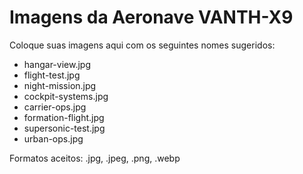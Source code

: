 # Imagens da Aeronave VANTH-X9

Coloque suas imagens aqui com os seguintes nomes sugeridos:

- hangar-view.jpg
- flight-test.jpg  
- night-mission.jpg
- cockpit-systems.jpg
- carrier-ops.jpg
- formation-flight.jpg
- supersonic-test.jpg
- urban-ops.jpg

Formatos aceitos: .jpg, .jpeg, .png, .webp